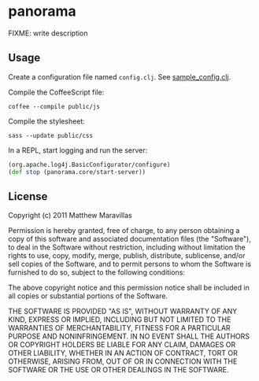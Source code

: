# panorama

FIXME: write description

## Usage

Create a configuration file named `config.clj`. See [sample_config.clj](https://github.com/maravillas/panorama/blob/master/sample_config.clj). 

Compile the CoffeeScript file:

```
coffee --compile public/js
```

Compile the stylesheet:

```
sass --update public/css
```

In a REPL, start logging and run the server:

```clojure
(org.apache.log4j.BasicConfigurator/configure)
(def stop (panorama.core/start-server))
```

## License

Copyright (c) 2011 Matthew Maravillas

Permission is hereby granted, free of charge, to any person obtaining a copy of this software and associated documentation files (the "Software"), to deal in the Software without restriction, including without limitation the rights to use, copy, modify, merge, publish, distribute, sublicense, and/or sell copies of the Software, and to permit persons to whom the Software is furnished to do so, subject to the following conditions:

The above copyright notice and this permission notice shall be included in all copies or substantial portions of the Software.

THE SOFTWARE IS PROVIDED "AS IS", WITHOUT WARRANTY OF ANY KIND, EXPRESS OR IMPLIED, INCLUDING BUT NOT LIMITED TO THE WARRANTIES OF MERCHANTABILITY, FITNESS FOR A PARTICULAR PURPOSE AND NONINFRINGEMENT. IN NO EVENT SHALL THE AUTHORS OR COPYRIGHT HOLDERS BE LIABLE FOR ANY CLAIM, DAMAGES OR OTHER LIABILITY, WHETHER IN AN ACTION OF CONTRACT, TORT OR OTHERWISE, ARISING FROM, OUT OF OR IN CONNECTION WITH THE SOFTWARE OR THE USE OR OTHER DEALINGS IN THE SOFTWARE.